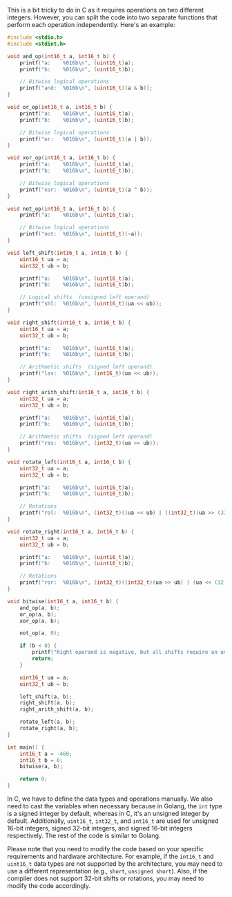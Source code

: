 This is a bit tricky to do in C as it requires operations on two different integers. However, you can split the code into two separate functions that perform each operation independently. Here's an example:

```c
#include <stdio.h>
#include <stdint.h>

void and_op(int16_t a, int16_t b) {
    printf("a:    %016b\n", (uint16_t)a);
    printf("b:    %016b\n", (uint16_t)b);

    // Bitwise logical operations
    printf("and:  %016b\n", (uint16_t)(a & b));
}

void or_op(int16_t a, int16_t b) {
    printf("a:    %016b\n", (uint16_t)a);
    printf("b:    %016b\n", (uint16_t)b);

    // Bitwise logical operations
    printf("or:   %016b\n", (uint16_t)(a | b));
}

void xor_op(int16_t a, int16_t b) {
    printf("a:    %016b\n", (uint16_t)a);
    printf("b:    %016b\n", (uint16_t)b);

    // Bitwise logical operations
    printf("xor:  %016b\n", (uint16_t)(a ^ b));
}

void not_op(int16_t a, int16_t b) {
    printf("a:    %016b\n", (uint16_t)a);

    // Bitwise logical operations
    printf("not:  %016b\n", (uint16_t)(~a));
}

void left_shift(int16_t a, int16_t b) {
    uint16_t ua = a;
    uint32_t ub = b;

    printf("a:    %016b\n", (uint16_t)a);
    printf("b:    %016b\n", (uint16_t)b);

    // Logical shifts  (unsigned left operand)
    printf("shl:  %016b\n", (uint16_t)(ua << ub));
}

void right_shift(int16_t a, int16_t b) {
    uint16_t ua = a;
    uint32_t ub = b;

    printf("a:    %016b\n", (uint16_t)a);
    printf("b:    %016b\n", (uint16_t)b);

    // Arithmetic shifts  (signed left operand)
    printf("las:  %016b\n", (int16_t)(ua << ub));
}

void right_arith_shift(int16_t a, int16_t b) {
    uint32_t ua = a;
    uint32_t ub = b;

    printf("a:    %016b\n", (uint16_t)a);
    printf("b:    %016b\n", (uint16_t)b);

    // Arithmetic shifts  (signed left operand)
    printf("ras:  %016b\n", (int32_t)(ua >> ub));
}

void rotate_left(int16_t a, int16_t b) {
    uint32_t ua = a;
    uint32_t ub = b;

    printf("a:    %016b\n", (uint16_t)a);
    printf("b:    %016b\n", (uint16_t)b);

    // Rotations
    printf("rol:  %016b\n", (int32_t)((ua << ub) | ((int32_t)(ua >> (32 - ub))));
}

void rotate_right(int16_t a, int16_t b) {
    uint32_t ua = a;
    uint32_t ub = b;

    printf("a:    %016b\n", (uint16_t)a);
    printf("b:    %016b\n", (uint16_t)b);

    // Rotations
    printf("ror:  %016b\n", (int32_t)((int32_t)(ua >> ub) | (ua << (32 - ub))));
}

void bitwise(int16_t a, int16_t b) {
    and_op(a, b);
    or_op(a, b);
    xor_op(a, b);

    not_op(a, 0);

    if (b < 0) {
        printf("Right operand is negative, but all shifts require an unsigned right operand (shift distance).\n");
        return;
    }

    uint16_t ua = a;
    uint32_t ub = b;

    left_shift(a, b);
    right_shift(a, b);
    right_arith_shift(a, b);

    rotate_left(a, b);
    rotate_right(a, b);
}

int main() {
    int16_t a = -460;
    int16_t b = 6;
    bitwise(a, b);

    return 0;
}
```

In C, we have to define the data types and operations manually. We also need to cast the variables when necessary because in Golang, the `int` type is a signed integer by default, whereas in C, it's an unsigned integer by default. Additionally, `uint16_t`, `int32_t`, and `int16_t` are used for unsigned 16-bit integers, signed 32-bit integers, and signed 16-bit integers respectively. The rest of the code is similar to Golang.

Please note that you need to modify the code based on your specific requirements and hardware architecture. For example, if the `int16_t` and `uint16_t` data types are not supported by the architecture, you may need to use a different representation (e.g., `short`, `unsigned short`). Also, if the compiler does not support 32-bit shifts or rotations, you may need to modify the code accordingly.
